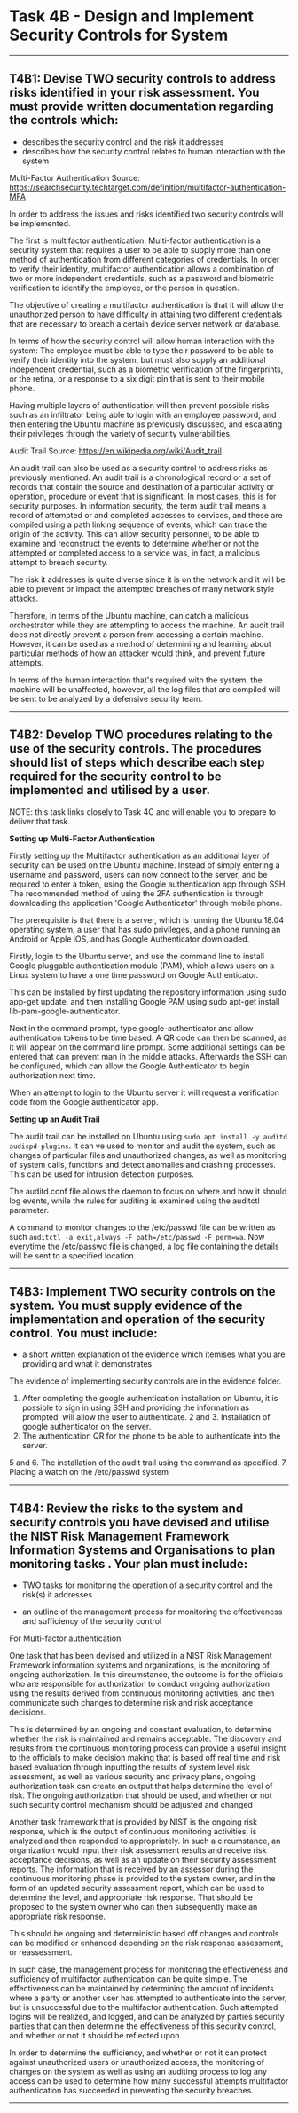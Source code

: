 # Task 4B - Design and Implement Security Controls for System

----------------------------

## T4B1: Devise TWO security controls to address risks identified in your risk assessment. You must provide written documentation regarding the controls which:

- describes the security control and the risk it addresses
- describes how the security control relates to human interaction with the system

Multi-Factor Authentication
Source: https://searchsecurity.techtarget.com/definition/multifactor-authentication-MFA

In order to address the issues and risks identified two security controls will be implemented.

The first is multifactor authentication. Multi-factor authentication is a security system that requires a user to be able to supply more than one method of authentication from different categories of credentials. In order to verify their identity, multifactor authentication allows a combination of two or more independent credentials, such as a password and biometric verification to identify the employee, or the person in question.

The objective of creating a multifactor authentication is that it will allow the unauthorized person to have difficulty in attaining two different credentials that are necessary to breach a certain device server network or database.

In terms of how the security control will allow human interaction with the system: The employee must be able to type their password to be able to verify their identity into the system, but must also supply an additional independent credential, such as a biometric verification of the fingerprints, or the retina, or a response to a six digit pin that is sent to their mobile phone.

Having multiple layers of authentication will then prevent possible risks such as an infiltrator being able to login with an employee password, and then entering the Ubuntu machine as previously discussed, and escalating their privileges through the variety of security vulnerabilities.

Audit Trail
Source: https://en.wikipedia.org/wiki/Audit_trail

An audit trail can also be used as a security control to address risks as previously mentioned. An audit trail is a chronological record or a set of records that contain the source and destination of a particular activity or operation, procedure or event that is significant. In most cases, this is for security purposes. In information security, the term audit trail means a record of attempted or and completed accesses to services, and these are compiled using a path linking sequence of events, which can trace the origin of the activity. This can allow security personnel, to be able to examine and reconstruct the events to determine whether or not the attempted or completed access to a service was, in fact, a malicious attempt to breach security.

The risk it addresses is quite diverse since it is on the network and it will be able to prevent or impact the attempted breaches of many network style attacks.

Therefore, in terms of the Ubuntu machine, can catch a malicious orchestrator while they are attempting to access the machine. An audit trail does not directly prevent a person from accessing a certain machine. However, it can be used as a method of determining and learning about particular methods of how an attacker would think, and prevent future attempts.

In terms of the human interaction that's required with the system, the machine will be unaffected, however, all the log files that are compiled will be sent to be analyzed by a defensive security team.

----------------------------

## T4B2: Develop TWO procedures relating to the use of the security controls. The procedures should list of steps which describe each step required for the security control to be implemented and utilised by a user.

NOTE: this task links closely to Task 4C and will enable you to prepare to deliver that task.

**Setting up Multi-Factor Authentication**

Firstly setting up the Multifactor authentication as an additional layer of security can be used on the Ubuntu machine. Instead of simply entering a username and password, users can now connect to the server, and be required to enter a token, using the Google authentication app through SSH. The recommended method of using the 2FA authentication is through downloading the application 'Google Authenticator' through mobile phone.

The prerequisite is that there is a server, which is running the Ubuntu 18.04 operating system, a user that has sudo privileges, and a phone running an Android or Apple iOS, and has Google Authenticator downloaded.

Firstly, login to the Ubuntu server, and use the command line to install Google pluggable authentication module (PAM), which allows users on a Linux system to have a one time password on Google Authenticator.

This can be installed by first updating the repository information using sudo app-get update, and then installing Google PAM using sudo apt-get install lib-pam-google-authenticator.

Next in the command prompt, type google-authenticator and allow authentication tokens to be time based. A QR code can then be scanned, as it will appear on the command line prompt. Some additional settings can be entered that can prevent man in the middle attacks. Afterwards the SSH can be configured, which can allow the Google Authenticator to begin authorization next time.

When an attempt to login to the Ubuntu server it will request a verification code from the Google authenticator app.

**Setting up an Audit Trail**

The audit trail can be installed on Ubuntu using `sudo apt install -y auditd audispd-plugins`. It can ve used to monitor and audit the system, such as changes of particular files and unauthorized changes, as well as monitoring of system calls, functions and detect anomalies and crashing processes. This can be used for intrusion detection purposes.

The auditd.conf file allows the daemon to focus on where and how it should log events, while the rules for auditing is examined using the auditctl parameter.

A command to monitor changes to the /etc/passwd file can be written as such `auditctl -a exit,always -F path=/etc/passwd -F perm=wa`. Now everytime the /etc/passwd file is changed, a log file containing the details will be sent to a specified location.

-----------------------------

## T4B3: Implement TWO security controls on the system. You must supply evidence of the implementation and operation of the security control. You must include:

- a short written explanation of the evidence which itemises what you are providing and what it demonstrates

The evidence of implementing security controls are in the evidence folder.

1. After completing the google authentication installation on Ubuntu, it is possible to sign in using SSH and providing the information as prompted, will allow the user to authenticate.
2 and 3. Installation of google authenticator on the server.
4. The authentication QR for the phone to be able to authenticate into the server.

5 and 6. The installation of the audit trail using the command as specified.
7. Placing a watch on the /etc/passwd system

-----------------------------------

## T4B4: Review the risks to the system and security controls you have devised and utilise the NIST Risk Management Framework Information Systems and Organisations to plan monitoring tasks . Your plan must include:

- TWO tasks for monitoring the operation of a security control and the risk(s) it addresses

- an outline of the management process for monitoring the effectiveness and sufficiency of the security control 

For Multi-factor authentication:

One task that has been devised and utilized in a NIST Risk Management Framework information systems and organizations, is the monitoring of ongoing authorization. In this circumstance, the outcome is for the officials who are responsible for authorization to conduct ongoing authorization using the results derived from continuous monitoring activities, and then communicate such changes to determine risk and risk acceptance decisions.

This is determined by an ongoing and constant evaluation, to determine whether the risk is maintained and remains acceptable. The discovery and results from the continuous monitoring process can provide a useful insight to the officials to make decision making that is based off real time and risk based evaluation through inputting the results of system level risk assessment, as well as various security and privacy plans, ongoing authorization task can create an output that helps determine the level of risk. The ongoing authorization that should be used, and whether or not such security control mechanism should be adjusted and changed

Another task framework that is provided by NIST is the ongoing risk response, which is the output of continuous monitoring activities, is analyzed and then responded to appropriately. In such a circumstance, an organization would input their risk assessment results and receive risk acceptance decisions, as well as an update on their security assessment reports. The information that is received by an assessor during the continuous monitoring phase is provided to the system owner, and in the form of an updated security assessment report, which can be used to determine the level, and appropriate risk response. That should be proposed to the system owner who can then subsequently make an appropriate risk response.

This should be ongoing and deterministic based off changes and controls can be modified or enhanced depending on the risk response assessment, or reassessment. 

In such case, the management process for monitoring the effectiveness and sufficiency of multifactor authentication can be quite simple. The effectiveness can be maintained by determining the amount of incidents where a party or another user has attempted to authenticate into the server, but is unsuccessful due to the multifactor authentication. Such attempted logins will be realized, and logged, and can be analyzed by parties security parties that can then determine the effectiveness of this security control, and whether or not it should be reflected upon.

In order to determine the sufficiency, and whether or not it can protect against unauthorized users or unauthorized access, the monitoring of changes on the system as well as using an auditing process to log any access can be used to determine how many successful attempts multifactor authentication has succeeded in preventing the security breaches.

-------------------------------